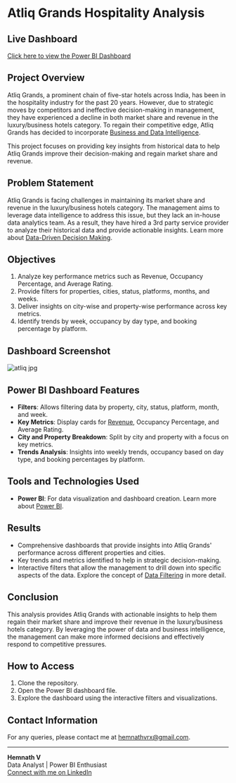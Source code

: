 # Atliq Grands Hospitality Analysis

## Live Dashboard
[Click here to view the Power BI Dashboard](https://app.powerbi.com/groups/me/reports/1da37f7a-9c2e-4b70-a465-87c9bad4ed8a/5414f00d12f821797dd2?experience=power-bi)

## Project Overview
Atliq Grands, a prominent chain of five-star hotels across India, has been in the hospitality industry for the past 20 years. However, due to strategic moves by competitors and ineffective decision-making in management, they have experienced a decline in both market share and revenue in the luxury/business hotels category. To regain their competitive edge, Atliq Grands has decided to incorporate [Business and Data Intelligence](https://en.wikipedia.org/wiki/Business_intelligence).

This project focuses on providing key insights from historical data to help Atliq Grands improve their decision-making and regain market share and revenue.

## Problem Statement
Atliq Grands is facing challenges in maintaining its market share and revenue in the luxury/business hotels category. The management aims to leverage data intelligence to address this issue, but they lack an in-house data analytics team. As a result, they have hired a 3rd party service provider to analyze their historical data and provide actionable insights. Learn more about [Data-Driven Decision Making](https://www.mckinsey.com/business-functions/mckinsey-digital/our-insights/data-to-insights).

## Objectives
1. Analyze key performance metrics such as Revenue, Occupancy Percentage, and Average Rating.
2. Provide filters for properties, cities, status, platforms, months, and weeks.
3. Deliver insights on city-wise and property-wise performance across key metrics.
4. Identify trends by week, occupancy by day type, and booking percentage by platform.


## Dashboard Screenshot 

![atliq jpg](https://github.com/user-attachments/assets/bd430011-09e1-4b08-ba24-df54e721690f)

## Power BI Dashboard Features
- **Filters**: Allows filtering data by property, city, status, platform, month, and week.
- **Key Metrics**: Display cards for [Revenue](https://www.investopedia.com/terms/r/revenue.asp), Occupancy Percentage, and Average Rating.
- **City and Property Breakdown**: Split by city and property with a focus on key metrics.
- **Trends Analysis**: Insights into weekly trends, occupancy based on day type, and booking percentages by platform.

## Tools and Technologies Used
- **Power BI**: For data visualization and dashboard creation. Learn more about [Power BI](https://powerbi.microsoft.com/).

## Results
- Comprehensive dashboards that provide insights into Atliq Grands' performance across different properties and cities.
- Key trends and metrics identified to help in strategic decision-making.
- Interactive filters that allow the management to drill down into specific aspects of the data. Explore the concept of [Data Filtering](https://www.techopedia.com/definition/30372/data-filtering) in more detail.

## Conclusion
This analysis provides Atliq Grands with actionable insights to help them regain their market share and improve their revenue in the luxury/business hotels category. By leveraging the power of data and business intelligence, the management can make more informed decisions and effectively respond to competitive pressures.

## How to Access
1. Clone the repository.
2. Open the Power BI dashboard file.
3. Explore the dashboard using the interactive filters and visualizations.

## Contact Information
For any queries, please contact me at [hemnathvrx@gmail.com](mailto:hemnathvrx@gmail.com).

---

**Hemnath V**  
Data Analyst | Power BI Enthusiast  
[Connect with me on LinkedIn](https://www.linkedin.com/in/hemnathv-data-analyst-junior-scientist-coimbatore-fresher-sql-powerbi)
